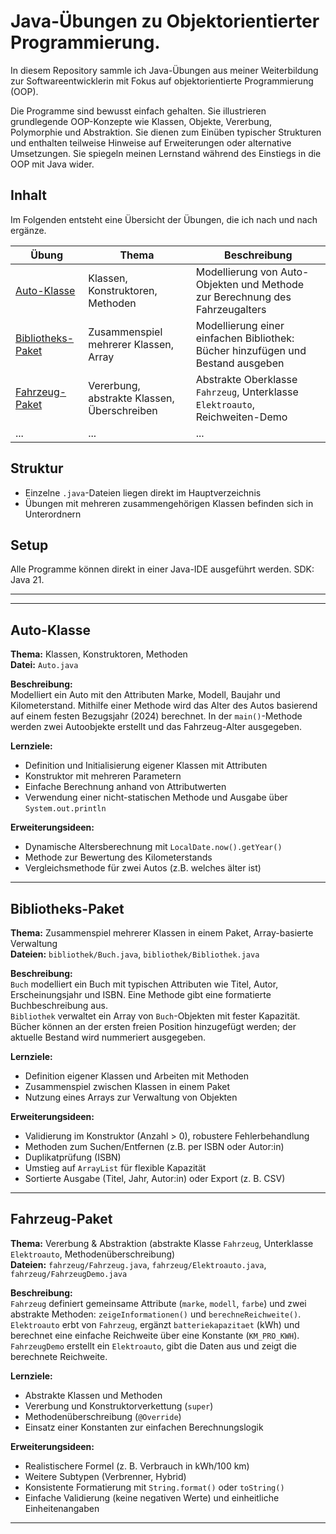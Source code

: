 # Java-Übungen zu Objektorientierter Programmierung.

In diesem Repository sammle ich Java-Übungen aus meiner Weiterbildung zur Softwareentwicklerin mit Fokus auf objektorientierte Programmierung (OOP).

Die Programme sind bewusst einfach gehalten. Sie illustrieren grundlegende OOP-Konzepte wie Klassen, Objekte, Vererbung, Polymorphie und Abstraktion. Sie dienen zum Einüben typischer Strukturen und enthalten teilweise Hinweise auf Erweiterungen oder alternative Umsetzungen. Sie spiegeln meinen Lernstand während des Einstiegs in die OOP mit Java wider.


## Inhalt

Im Folgenden entsteht eine Übersicht der Übungen, die ich nach und nach ergänze.


| Übung                                   | Thema                                     | Beschreibung                                                                    |
|-----------------------------------------|-------------------------------------------|---------------------------------------------------------------------------------|
| [Auto-Klasse](#auto-klasse)             | Klassen, Konstruktoren, Methoden          | Modellierung von Auto-Objekten und Methode zur Berechnung des Fahrzeugalters    |
| [Bibliotheks-Paket](#bibliotheks-paket) | Zusammenspiel mehrerer Klassen, Array     | Modellierung einer einfachen Bibliothek: Bücher hinzufügen und Bestand ausgeben |
| [Fahrzeug-Paket](#fahrzeug-paket)       | Vererbung, abstrakte Klassen, Überschreiben   | Abstrakte Oberklasse `Fahrzeug`, Unterklasse `Elektroauto`, Reichweiten-Demo |
| ...                                     | ...                                       | ...                                                                             |


## Struktur

- Einzelne `.java`-Dateien liegen direkt im Hauptverzeichnis
- Übungen mit mehreren zusammengehörigen Klassen befinden sich in Unterordnern

## Setup
Alle Programme können direkt in einer Java-IDE ausgeführt werden. SDK: Java 21.

---

---
## Auto-Klasse

**Thema:** Klassen, Konstruktoren, Methoden  
**Datei:** `Auto.java`

**Beschreibung:**  
Modelliert ein Auto mit den Attributen Marke, Modell, Baujahr und Kilometerstand. Mithilfe einer Methode wird das Alter des Autos basierend auf einem festen Bezugsjahr (2024) berechnet. In der `main()`-Methode werden zwei Autoobjekte erstellt und das Fahrzeug-Alter ausgegeben.

**Lernziele:**
- Definition und Initialisierung eigener Klassen mit Attributen
- Konstruktor mit mehreren Parametern
- Einfache Berechnung anhand von Attributwerten
- Verwendung einer nicht-statischen Methode und Ausgabe über `System.out.println`

**Erweiterungsideen:**
- Dynamische Altersberechnung mit `LocalDate.now().getYear()`
- Methode zur Bewertung des Kilometerstands
- Vergleichsmethode für zwei Autos (z.B. welches älter ist)
---
## Bibliotheks-Paket

**Thema:** Zusammenspiel mehrerer Klassen in einem Paket, Array-basierte Verwaltung  
**Dateien:** `bibliothek/Buch.java`, `bibliothek/Bibliothek.java`

**Beschreibung:**  
`Buch` modelliert ein Buch mit typischen Attributen wie Titel, Autor, Erscheinungsjahr und ISBN. Eine Methode gibt eine formatierte Buchbeschreibung aus.  
`Bibliothek` verwaltet ein Array von `Buch`-Objekten mit fester Kapazität. Bücher können an der ersten freien Position hinzugefügt werden; der aktuelle Bestand wird nummeriert ausgegeben. 

**Lernziele:**
- Definition eigener Klassen und Arbeiten mit Methoden
- Zusammenspiel zwischen Klassen in einem Paket
- Nutzung eines Arrays zur Verwaltung von Objekten



**Erweiterungsideen:**
- Validierung im Konstruktor (Anzahl > 0), robustere Fehlerbehandlung
- Methoden zum Suchen/Entfernen (z.B. per ISBN oder Autor:in)
- Duplikatprüfung (ISBN)
- Umstieg auf `ArrayList` für flexible Kapazität
- Sortierte Ausgabe (Titel, Jahr, Autor:in) oder Export (z. B. CSV)
---
## Fahrzeug-Paket

**Thema:** Vererbung & Abstraktion (abstrakte Klasse `Fahrzeug`, Unterklasse `Elektroauto`, Methodenüberschreibung)  
**Dateien:** `fahrzeug/Fahrzeug.java`, `fahrzeug/Elektroauto.java`, `fahrzeug/FahrzeugDemo.java`

**Beschreibung:**  
`Fahrzeug` definiert gemeinsame Attribute (`marke`, `modell`, `farbe`) und zwei abstrakte Methoden: `zeigeInformationen()` und `berechneReichweite()`.  
`Elektroauto` erbt von `Fahrzeug`, ergänzt `batteriekapazitaet` (kWh) und berechnet eine einfache Reichweite über eine Konstante (`KM_PRO_KWH`).  
`FahrzeugDemo` erstellt ein `Elektroauto`, gibt die Daten aus und zeigt die berechnete Reichweite.

**Lernziele:**
- Abstrakte Klassen und Methoden
- Vererbung und Konstruktorverkettung (`super`)
- Methodenüberschreibung (`@Override`)
- Einsatz einer Konstanten zur einfachen Berechnungslogik

**Erweiterungsideen:**
- Realistischere Formel (z. B. Verbrauch in kWh/100 km)
- Weitere Subtypen (Verbrenner, Hybrid)
- Konsistente Formatierung mit `String.format()` oder `toString()`
- Einfache Validierung (keine negativen Werte) und einheitliche Einheitenangaben
---